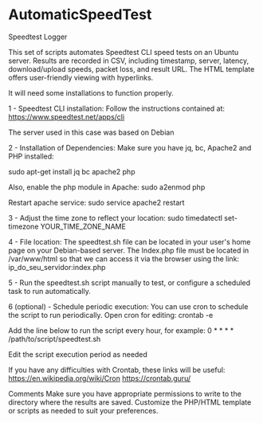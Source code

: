 # AutomaticSpeedTest
Speedtest Logger

This set of scripts automates Speedtest CLI speed tests on an Ubuntu server. Results are recorded in CSV, including timestamp, server, latency, download/upload speeds, packet loss, and result URL. The HTML template offers user-friendly viewing with hyperlinks.

It will need some installations to function properly.

1 - Speedtest CLI installation:
Follow the instructions contained at: https://www.speedtest.net/apps/cli

The server used in this case was based on Debian

2 - Installation of Dependencies:
Make sure you have jq, bc, Apache2 and PHP installed:

sudo apt-get install jq bc apache2 php

Also, enable the php module in Apache:
sudo a2enmod php

Restart apache service:
sudo service apache2 restart

3 - Adjust the time zone to reflect your location:
sudo timedatectl set-timezone YOUR_TIME_ZONE_NAME


4 - File location:
The speedtest.sh file can be located in your user's home page on your Debian-based server. The Index.php file must be located in /var/www/html so that we can access it via the browser using the link: ip_do_seu_servidor:index.php

5 - Run the speedtest.sh script manually to test, or configure a scheduled task to run automatically.

6 (optional) - Schedule periodic execution:
You can use cron to schedule the script to run periodically. Open cron for editing:
crontab -e

Add the line below to run the script every hour, for example:
0 * * * * /path/to/script/speedtest.sh

Edit the script execution period as needed

If you have any difficulties with Crontab, these links will be useful:
https://en.wikipedia.org/wiki/Cron
https://crontab.guru/

Comments
Make sure you have appropriate permissions to write to the directory where the results are saved.
Customize the PHP/HTML template or scripts as needed to suit your preferences.
